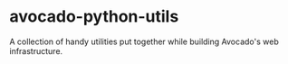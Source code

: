 avocado-python-utils
====================

A collection of handy utilities put together while building Avocado's web infrastructure.